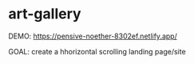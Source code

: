 # art-gallery

DEMO: https://pensive-noether-8302ef.netlify.app/

GOAL: create a hhorizontal scrolling landing page/site

